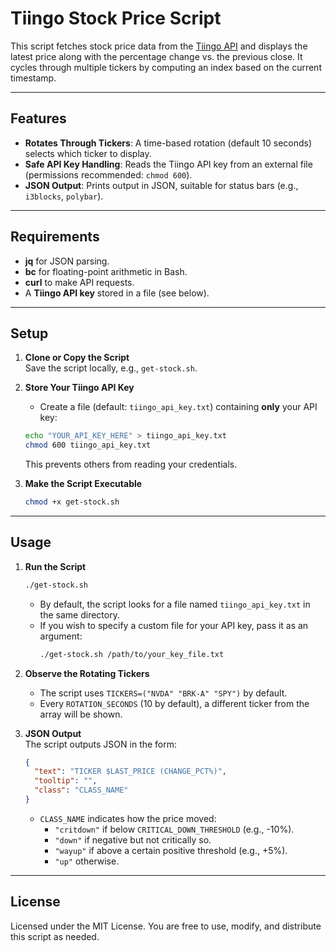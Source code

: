 # Tiingo Stock Price Script

This script fetches stock price data from the [Tiingo API](https://api.tiingo.com/) and displays the latest price along with the percentage change vs. the previous close. It cycles through multiple tickers by computing an index based on the current timestamp.

---

## Features

- **Rotates Through Tickers**: A time-based rotation (default 10 seconds) selects which ticker to display.
- **Safe API Key Handling**: Reads the Tiingo API key from an external file (permissions recommended: `chmod 600`).
- **JSON Output**: Prints output in JSON, suitable for status bars (e.g., `i3blocks`, `polybar`).

---

## Requirements

- **jq** for JSON parsing.
- **bc** for floating-point arithmetic in Bash.
- **curl** to make API requests.
- A **Tiingo API key** stored in a file (see below).

---

## Setup

1. **Clone or Copy the Script**  
   Save the script locally, e.g., `get-stock.sh`.

2. **Store Your Tiingo API Key**  
   - Create a file (default: `tiingo_api_key.txt`) containing **only** your API key:
   
   ```bash
   echo "YOUR_API_KEY_HERE" > tiingo_api_key.txt
   chmod 600 tiingo_api_key.txt
   ```
   
   This prevents others from reading your credentials.

3. **Make the Script Executable**  
   ```bash
   chmod +x get-stock.sh
   ```

---

## Usage

1. **Run the Script**  
   ```bash
   ./get-stock.sh
   ```
   - By default, the script looks for a file named `tiingo_api_key.txt` in the same directory.
   - If you wish to specify a custom file for your API key, pass it as an argument:
     ```bash
     ./get-stock.sh /path/to/your_key_file.txt
     ```

2. **Observe the Rotating Tickers**  
   - The script uses `TICKERS=("NVDA" "BRK-A" "SPY")` by default.
   - Every `ROTATION_SECONDS` (10 by default), a different ticker from the array will be shown.

3. **JSON Output**  
   The script outputs JSON in the form:
   ```json
   {
     "text": "TICKER $LAST_PRICE (CHANGE_PCT%)",
     "tooltip": "",
     "class": "CLASS_NAME"
   }
   ```
   - `CLASS_NAME` indicates how the price moved:
     - `"critdown"` if below `CRITICAL_DOWN_THRESHOLD` (e.g., -10%).
     - `"down"` if negative but not critically so.
     - `"wayup"` if above a certain positive threshold (e.g., +5%).
     - `"up"` otherwise.

---

## License

Licensed under the MIT License. You are free to use, modify, and distribute this script as needed.
